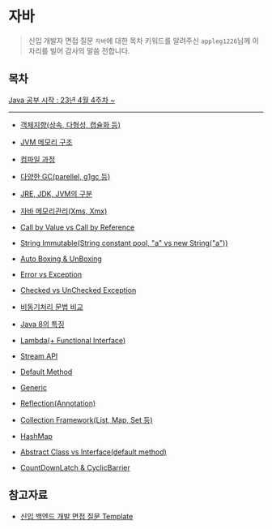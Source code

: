 # 자바

> 신입 개발자 면접 질문 `자바`에 대한 목차 키워드를 알려주신 `appleg1226`님께 이 자리를 빌어 감사의 말씀 전합니다.

## 목차

[Java 공부 시작 : 23년 4월 4주차 ~](https://github.com/Fancy96/2023-CS-Study/issues/134)

---

* [객체지향(상속, 다형성, 캡슐화 등)]()

* [JVM 메모리 구조]()

* [컴파일 과정]()

* [다양한 GC(parellel, g1gc 등)]()

* [JRE, JDK, JVM의 구분]()

* [자바 메모리관리(Xms, Xmx)]()

* [Call by Value vs Call by Reference]()

* [String Immutable(String constant pool, "a" vs new String("a"))]()

* [Auto Boxing & UnBoxing]()

* [Error vs Exception]()

* [Checked vs UnChecked Exception]()

* [비동기처리 문법 비교]()

* [Java 8의 특징]()

* [Lambda(+ Functional Interface)]()

* [Stream API]()

* [Default Method]()

* [Generic]()

* [Reflection(Annotation)]()

* [Collection Framework(List, Map, Set 등)]()

* [HashMap]()

* [Abstract Class vs Interface(default method)]()

* [CountDownLatch & CyclicBarrier]()

## 참고자료

* [신입 백엔드 개발 면접 질문 Template](https://appleg1226.tistory.com/37)